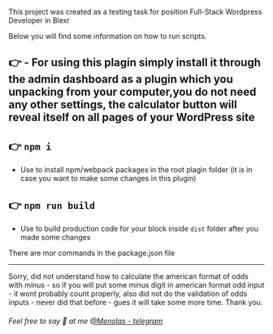 This project was created as a testing task for position Full-Stack Wordpress Developer in Blexr

Below you will find some information on how to run scripts.

## 👉 - For using this plagin simply install it through the admin dashboard as a plugin which you unpacking from your computer,you do not need any other settings, the calculator button will reveal itself on all pages of your WordPress site

## 👉 `npm i`
- Use to install npm/webpack packages in the root plagin folder (it is in case you want to make some changes in this plugin)

## 👉  `npm run build`
- Use to build production code for your block inside `dist` folder after you made some changes 

There are mor commands in the package.json file

---

Sorry, did not understand how to calculate the american format of odds with minus - so if you will put some minus digit in american format odd input - it wont probably count properly, also did not do the validation of odds inputs - never did that before - gues it will take some more time. Thank you.

###### Feel free to say 👋 at me [@Menolas - telegram](https://www.linkedin.com/in/elena-c-99bb2665/)
